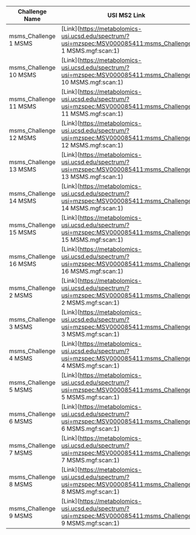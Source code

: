 | Challenge Name | USI MS2 Link | USI MS1 Link | MS2 | MS1 |
| -- | -- | -- | -- | -- |
| msms_Challenge 1 MSMS | [Link](https://metabolomics-usi.ucsd.edu/spectrum/?usi=mzspec:MSV000085411:msms_Challenge 1 MSMS.mgf:scan:1) | [Link](https://metabolomics-usi.ucsd.edu/spectrum/?usi=mzspec:MSV000085411:ms_Challenge 1 MS.mgf:scan:1) | ![](https://metabolomics-usi.ucsd.edu/png/?usi=mzspec:MSV000085411:msms_Challenge 1 MSMS.mgf:scan:1) | ![](https://metabolomics-usi.ucsd.edu/png/?usi=mzspec:MSV000085411:ms_Challenge 1 MS.mgf:scan:1) |
| msms_Challenge 10 MSMS | [Link](https://metabolomics-usi.ucsd.edu/spectrum/?usi=mzspec:MSV000085411:msms_Challenge 10 MSMS.mgf:scan:1) | [Link](https://metabolomics-usi.ucsd.edu/spectrum/?usi=mzspec:MSV000085411:ms_Challenge 10 MS.mgf:scan:1) | ![](https://metabolomics-usi.ucsd.edu/png/?usi=mzspec:MSV000085411:msms_Challenge 10 MSMS.mgf:scan:1) | ![](https://metabolomics-usi.ucsd.edu/png/?usi=mzspec:MSV000085411:ms_Challenge 10 MS.mgf:scan:1) |
| msms_Challenge 11 MSMS | [Link](https://metabolomics-usi.ucsd.edu/spectrum/?usi=mzspec:MSV000085411:msms_Challenge 11 MSMS.mgf:scan:1) | [Link](https://metabolomics-usi.ucsd.edu/spectrum/?usi=mzspec:MSV000085411:ms_Challenge 11 MS.mgf:scan:1) | ![](https://metabolomics-usi.ucsd.edu/png/?usi=mzspec:MSV000085411:msms_Challenge 11 MSMS.mgf:scan:1) | ![](https://metabolomics-usi.ucsd.edu/png/?usi=mzspec:MSV000085411:ms_Challenge 11 MS.mgf:scan:1) |
| msms_Challenge 12 MSMS | [Link](https://metabolomics-usi.ucsd.edu/spectrum/?usi=mzspec:MSV000085411:msms_Challenge 12 MSMS.mgf:scan:1) | [Link](https://metabolomics-usi.ucsd.edu/spectrum/?usi=mzspec:MSV000085411:ms_Challenge 12 MS.mgf:scan:1) | ![](https://metabolomics-usi.ucsd.edu/png/?usi=mzspec:MSV000085411:msms_Challenge 12 MSMS.mgf:scan:1) | ![](https://metabolomics-usi.ucsd.edu/png/?usi=mzspec:MSV000085411:ms_Challenge 12 MS.mgf:scan:1) |
| msms_Challenge 13 MSMS | [Link](https://metabolomics-usi.ucsd.edu/spectrum/?usi=mzspec:MSV000085411:msms_Challenge 13 MSMS.mgf:scan:1) | [Link](https://metabolomics-usi.ucsd.edu/spectrum/?usi=mzspec:MSV000085411:ms_Challenge 13 MS.mgf:scan:1) | ![](https://metabolomics-usi.ucsd.edu/png/?usi=mzspec:MSV000085411:msms_Challenge 13 MSMS.mgf:scan:1) | ![](https://metabolomics-usi.ucsd.edu/png/?usi=mzspec:MSV000085411:ms_Challenge 13 MS.mgf:scan:1) |
| msms_Challenge 14 MSMS | [Link](https://metabolomics-usi.ucsd.edu/spectrum/?usi=mzspec:MSV000085411:msms_Challenge 14 MSMS.mgf:scan:1) | [Link](https://metabolomics-usi.ucsd.edu/spectrum/?usi=mzspec:MSV000085411:ms_Challenge 14 MS.mgf:scan:1) | ![](https://metabolomics-usi.ucsd.edu/png/?usi=mzspec:MSV000085411:msms_Challenge 14 MSMS.mgf:scan:1) | ![](https://metabolomics-usi.ucsd.edu/png/?usi=mzspec:MSV000085411:ms_Challenge 14 MS.mgf:scan:1) |
| msms_Challenge 15 MSMS | [Link](https://metabolomics-usi.ucsd.edu/spectrum/?usi=mzspec:MSV000085411:msms_Challenge 15 MSMS.mgf:scan:1) | [Link](https://metabolomics-usi.ucsd.edu/spectrum/?usi=mzspec:MSV000085411:ms_Challenge 15 MS.mgf:scan:1) | ![](https://metabolomics-usi.ucsd.edu/png/?usi=mzspec:MSV000085411:msms_Challenge 15 MSMS.mgf:scan:1) | ![](https://metabolomics-usi.ucsd.edu/png/?usi=mzspec:MSV000085411:ms_Challenge 15 MS.mgf:scan:1) |
| msms_Challenge 16 MSMS | [Link](https://metabolomics-usi.ucsd.edu/spectrum/?usi=mzspec:MSV000085411:msms_Challenge 16 MSMS.mgf:scan:1) | [Link](https://metabolomics-usi.ucsd.edu/spectrum/?usi=mzspec:MSV000085411:ms_Challenge 16 MS.mgf:scan:1) | ![](https://metabolomics-usi.ucsd.edu/png/?usi=mzspec:MSV000085411:msms_Challenge 16 MSMS.mgf:scan:1) | ![](https://metabolomics-usi.ucsd.edu/png/?usi=mzspec:MSV000085411:ms_Challenge 16 MS.mgf:scan:1) |
| msms_Challenge 2 MSMS | [Link](https://metabolomics-usi.ucsd.edu/spectrum/?usi=mzspec:MSV000085411:msms_Challenge 2 MSMS.mgf:scan:1) | [Link](https://metabolomics-usi.ucsd.edu/spectrum/?usi=mzspec:MSV000085411:ms_Challenge 2 MS.mgf:scan:1) | ![](https://metabolomics-usi.ucsd.edu/png/?usi=mzspec:MSV000085411:msms_Challenge 2 MSMS.mgf:scan:1) | ![](https://metabolomics-usi.ucsd.edu/png/?usi=mzspec:MSV000085411:ms_Challenge 2 MS.mgf:scan:1) |
| msms_Challenge 3 MSMS | [Link](https://metabolomics-usi.ucsd.edu/spectrum/?usi=mzspec:MSV000085411:msms_Challenge 3 MSMS.mgf:scan:1) | [Link](https://metabolomics-usi.ucsd.edu/spectrum/?usi=mzspec:MSV000085411:ms_Challenge 3 MS.mgf:scan:1) | ![](https://metabolomics-usi.ucsd.edu/png/?usi=mzspec:MSV000085411:msms_Challenge 3 MSMS.mgf:scan:1) | ![](https://metabolomics-usi.ucsd.edu/png/?usi=mzspec:MSV000085411:ms_Challenge 3 MS.mgf:scan:1) |
| msms_Challenge 4 MSMS | [Link](https://metabolomics-usi.ucsd.edu/spectrum/?usi=mzspec:MSV000085411:msms_Challenge 4 MSMS.mgf:scan:1) | [Link](https://metabolomics-usi.ucsd.edu/spectrum/?usi=mzspec:MSV000085411:ms_Challenge 4 MS.mgf:scan:1) | ![](https://metabolomics-usi.ucsd.edu/png/?usi=mzspec:MSV000085411:msms_Challenge 4 MSMS.mgf:scan:1) | ![](https://metabolomics-usi.ucsd.edu/png/?usi=mzspec:MSV000085411:ms_Challenge 4 MS.mgf:scan:1) |
| msms_Challenge 5 MSMS | [Link](https://metabolomics-usi.ucsd.edu/spectrum/?usi=mzspec:MSV000085411:msms_Challenge 5 MSMS.mgf:scan:1) | [Link](https://metabolomics-usi.ucsd.edu/spectrum/?usi=mzspec:MSV000085411:ms_Challenge 5 MS.mgf:scan:1) | ![](https://metabolomics-usi.ucsd.edu/png/?usi=mzspec:MSV000085411:msms_Challenge 5 MSMS.mgf:scan:1) | ![](https://metabolomics-usi.ucsd.edu/png/?usi=mzspec:MSV000085411:ms_Challenge 5 MS.mgf:scan:1) |
| msms_Challenge 6 MSMS | [Link](https://metabolomics-usi.ucsd.edu/spectrum/?usi=mzspec:MSV000085411:msms_Challenge 6 MSMS.mgf:scan:1) | [Link](https://metabolomics-usi.ucsd.edu/spectrum/?usi=mzspec:MSV000085411:ms_Challenge 6 MS.mgf:scan:1) | ![](https://metabolomics-usi.ucsd.edu/png/?usi=mzspec:MSV000085411:msms_Challenge 6 MSMS.mgf:scan:1) | ![](https://metabolomics-usi.ucsd.edu/png/?usi=mzspec:MSV000085411:ms_Challenge 6 MS.mgf:scan:1) |
| msms_Challenge 7 MSMS | [Link](https://metabolomics-usi.ucsd.edu/spectrum/?usi=mzspec:MSV000085411:msms_Challenge 7 MSMS.mgf:scan:1) | [Link](https://metabolomics-usi.ucsd.edu/spectrum/?usi=mzspec:MSV000085411:ms_Challenge 7 MS.mgf:scan:1) | ![](https://metabolomics-usi.ucsd.edu/png/?usi=mzspec:MSV000085411:msms_Challenge 7 MSMS.mgf:scan:1) | ![](https://metabolomics-usi.ucsd.edu/png/?usi=mzspec:MSV000085411:ms_Challenge 7 MS.mgf:scan:1) |
| msms_Challenge 8 MSMS | [Link](https://metabolomics-usi.ucsd.edu/spectrum/?usi=mzspec:MSV000085411:msms_Challenge 8 MSMS.mgf:scan:1) | [Link](https://metabolomics-usi.ucsd.edu/spectrum/?usi=mzspec:MSV000085411:ms_Challenge 8 MS.mgf:scan:1) | ![](https://metabolomics-usi.ucsd.edu/png/?usi=mzspec:MSV000085411:msms_Challenge 8 MSMS.mgf:scan:1) | ![](https://metabolomics-usi.ucsd.edu/png/?usi=mzspec:MSV000085411:ms_Challenge 8 MS.mgf:scan:1) |
| msms_Challenge 9 MSMS | [Link](https://metabolomics-usi.ucsd.edu/spectrum/?usi=mzspec:MSV000085411:msms_Challenge 9 MSMS.mgf:scan:1) | [Link](https://metabolomics-usi.ucsd.edu/spectrum/?usi=mzspec:MSV000085411:ms_Challenge 9 MS.mgf:scan:1) | ![](https://metabolomics-usi.ucsd.edu/png/?usi=mzspec:MSV000085411:msms_Challenge 9 MSMS.mgf:scan:1) | ![](https://metabolomics-usi.ucsd.edu/png/?usi=mzspec:MSV000085411:ms_Challenge 9 MS.mgf:scan:1) |
